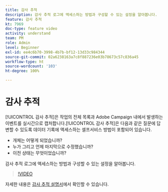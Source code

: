 ```yaml
---
title: 감사 추적
description: 감사 추적 로그에 액세스하는 방법과 구성할 수 있는 설정을 알아봅니다.
feature: 감사 추적
kt: 7969
doc-type: feature video
activity: understand
team: PM
role: Admin
level: Beginner
exl-id: ee4c6b70-3998-4b7b-bf12-13d33c984344
source-git-commit: 02a6238163a7c8f887236e03b78673c57c836a45
workflow-type: ht
source-wordcount: '103'
ht-degree: 100%

---
```


# 감사 추적

[!UICONTROL 감사 추적]은 작업의 전체 목록과 Adobe Campaign 내에서 발생하는 이벤트를 실시간으로 캡처합니다.[!UICONTROL 감사 추적]은 다음과 같은 질문에 답변할 수 있도록 데이터 기록에 액세스하는 셀프서비스 방법이 포함되어 있습니다.

* 개체는 어떻게 되었습니까?
* 누가 그리고 언제 마지막으로 수정했습니까?
* 이전 상태는 무엇이었습니까?

감사 추적 로그에 액세스하는 방법과 구성할 수 있는 설정을 알아봅니다.

>[!VIDEO](https://video.tv.adobe.com/v/27425?quality=12)

자세한 내용은 [감사 추적 설명서](https://experienceleague.adobe.com/docs/campaign-classic/using/monitoring-campaign-classic/production-procedures/audit-trail.html?lang=ko)에서 확인할 수 있습니다.
